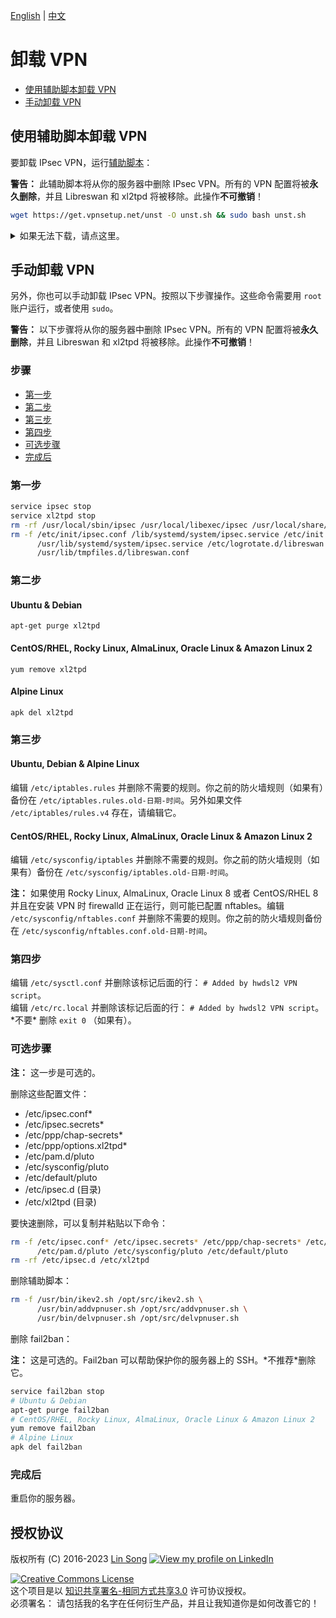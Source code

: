 [English](uninstall.md) | [中文](uninstall-zh.md)

# 卸载 VPN

* [使用辅助脚本卸载 VPN](#使用辅助脚本卸载-vpn)
* [手动卸载 VPN](#手动卸载-vpn)

## 使用辅助脚本卸载 VPN

要卸载 IPsec VPN，运行[辅助脚本](../extras/vpnuninstall.sh)：

**警告：** 此辅助脚本将从你的服务器中删除 IPsec VPN。所有的 VPN 配置将被**永久删除**，并且 Libreswan 和 xl2tpd 将被移除。此操作**不可撤销**！

```bash
wget https://get.vpnsetup.net/unst -O unst.sh && sudo bash unst.sh
```

<details>
<summary>
如果无法下载，请点这里。
</summary>

你也可以使用 `curl` 下载：

```bash
curl -fsSL https://get.vpnsetup.net/unst -o unst.sh && sudo bash unst.sh
```

或者，你也可以使用这些链接：

```bash
https://github.com/hwdsl2/setup-ipsec-vpn/raw/master/extras/vpnuninstall.sh
https://gitlab.com/hwdsl2/setup-ipsec-vpn/-/raw/master/extras/vpnuninstall.sh
```
</details>

## 手动卸载 VPN

另外，你也可以手动卸载 IPsec VPN。按照以下步骤操作。这些命令需要用 `root` 账户运行，或者使用 `sudo`。

**警告：** 以下步骤将从你的服务器中删除 IPsec VPN。所有的 VPN 配置将被**永久删除**，并且 Libreswan 和 xl2tpd 将被移除。此操作**不可撤销**！

### 步骤

* [第一步](#第一步)
* [第二步](#第二步)
* [第三步](#第三步)
* [第四步](#第四步)
* [可选步骤](#可选步骤)
* [完成后](#完成后)

### 第一步

```bash
service ipsec stop
service xl2tpd stop
rm -rf /usr/local/sbin/ipsec /usr/local/libexec/ipsec /usr/local/share/doc/libreswan
rm -f /etc/init/ipsec.conf /lib/systemd/system/ipsec.service /etc/init.d/ipsec \
      /usr/lib/systemd/system/ipsec.service /etc/logrotate.d/libreswan \
      /usr/lib/tmpfiles.d/libreswan.conf
```

### 第二步

#### Ubuntu & Debian

`apt-get purge xl2tpd`

#### CentOS/RHEL, Rocky Linux, AlmaLinux, Oracle Linux & Amazon Linux 2

`yum remove xl2tpd`

#### Alpine Linux

`apk del xl2tpd`

### 第三步

#### Ubuntu, Debian & Alpine Linux

编辑 `/etc/iptables.rules` 并删除不需要的规则。你之前的防火墙规则（如果有）备份在 `/etc/iptables.rules.old-日期-时间`。另外如果文件 `/etc/iptables/rules.v4` 存在，请编辑它。

#### CentOS/RHEL, Rocky Linux, AlmaLinux, Oracle Linux & Amazon Linux 2

编辑 `/etc/sysconfig/iptables` 并删除不需要的规则。你之前的防火墙规则（如果有）备份在 `/etc/sysconfig/iptables.old-日期-时间`。

**注：** 如果使用 Rocky Linux, AlmaLinux, Oracle Linux 8 或者 CentOS/RHEL 8 并且在安装 VPN 时 firewalld 正在运行，则可能已配置 nftables。编辑 `/etc/sysconfig/nftables.conf` 并删除不需要的规则。你之前的防火墙规则备份在 `/etc/sysconfig/nftables.conf.old-日期-时间`。

### 第四步

编辑 `/etc/sysctl.conf` 并删除该标记后面的行： `# Added by hwdsl2 VPN script`。   
编辑 `/etc/rc.local` 并删除该标记后面的行： `# Added by hwdsl2 VPN script`。\*不要\* 删除 `exit 0` （如果有）。

### 可选步骤

**注：** 这一步是可选的。

删除这些配置文件：

* /etc/ipsec.conf*
* /etc/ipsec.secrets*
* /etc/ppp/chap-secrets*
* /etc/ppp/options.xl2tpd*
* /etc/pam.d/pluto
* /etc/sysconfig/pluto
* /etc/default/pluto
* /etc/ipsec.d (目录)
* /etc/xl2tpd (目录)

要快速删除，可以复制并粘贴以下命令：

```bash
rm -f /etc/ipsec.conf* /etc/ipsec.secrets* /etc/ppp/chap-secrets* /etc/ppp/options.xl2tpd* \
      /etc/pam.d/pluto /etc/sysconfig/pluto /etc/default/pluto
rm -rf /etc/ipsec.d /etc/xl2tpd
```

删除辅助脚本：

```bash
rm -f /usr/bin/ikev2.sh /opt/src/ikev2.sh \
      /usr/bin/addvpnuser.sh /opt/src/addvpnuser.sh \
      /usr/bin/delvpnuser.sh /opt/src/delvpnuser.sh
```

删除 fail2ban：

**注：** 这是可选的。Fail2ban 可以帮助保护你的服务器上的 SSH。\*不推荐\*删除它。

```bash
service fail2ban stop
# Ubuntu & Debian
apt-get purge fail2ban
# CentOS/RHEL, Rocky Linux, AlmaLinux, Oracle Linux & Amazon Linux 2
yum remove fail2ban
# Alpine Linux
apk del fail2ban
```

### 完成后

重启你的服务器。

## 授权协议

版权所有 (C) 2016-2023 [Lin Song](https://github.com/hwdsl2) [![View my profile on LinkedIn](https://static.licdn.com/scds/common/u/img/webpromo/btn_viewmy_160x25.png)](https://www.linkedin.com/in/linsongui)   

[![Creative Commons License](https://i.creativecommons.org/l/by-sa/3.0/88x31.png)](http://creativecommons.org/licenses/by-sa/3.0/)   
这个项目是以 [知识共享署名-相同方式共享3.0](http://creativecommons.org/licenses/by-sa/3.0/) 许可协议授权。   
必须署名： 请包括我的名字在任何衍生产品，并且让我知道你是如何改善它的！
